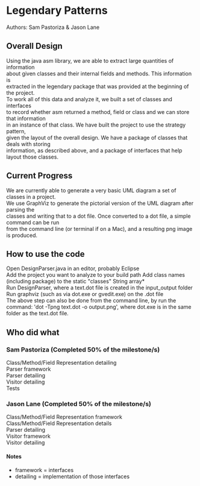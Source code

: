 # Legendary Patterns
Authors: Sam Pastoriza & Jason Lane

## Overall Design
Using the java asm library, we are able to extract large quantities of information  
about given classes and their internal fields and methods. This information is  
extracted in the legendary package that was provided at the beginning of the project.  
To work all of this data and analyze it, we built a set of classes and interfaces  
to record whether asm returned a method, field or class and we can store that information  
in an instance of that class. We have built the project to use the strategy pattern,  
given the layout of the overall design. We have a package of classes that deals with storing  
information, as described above, and a package of interfaces that help layout those classes.  

## Current Progress
We are currently able to generate a very basic UML diagram a set of classes in a project.  
We use GraphViz to generate the pictorial version of the UML diagram after parsing the  
classes and writing that to a dot file. Once converted to a dot file, a simple command can be run  
from the command line (or terminal if on a Mac), and a resulting png image is produced.

## How to use the code
Open DesignParser.java in an editor, probably Eclipse  
Add the project you want to analyze to your build path
Add class names (including package) to the static "classes" String array*  
Run DesignParser, where a text.dot file is created in the input_output folder  
Run graphviz (such as via dot.exe or gvedit.exe) on the .dot file  
The above step can also be done from the command line, by run the command: 'dot -Tpng text.dot -o output.png', where dot.exe is in the same folder as the text.dot file.


## Who did what

### Sam Pastoriza (Completed 50% of the milestone/s)
Class/Method/Field Representation detailing  
Parser framework  
Parser detailing  
Visitor detailing  
Tests  

### Jason Lane (Completed 50% of the milestone/s)
Class/Method/Field Representation framework  
Class/Method/Field Representation details  
Parser detailing  
Visitor framework  
Visitor detailing  

#### Notes
* framework = interfaces  
* detailing = implementation of those interfaces  
